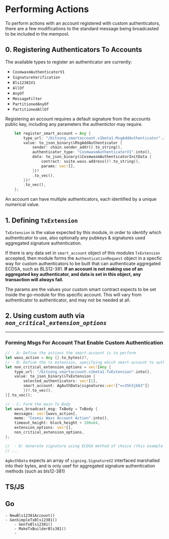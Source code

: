 # Performing Actions
To perform actions with an account registered with custom authenticators, there are a few modifications to the standard message being broadcasted to be included in the mempool. 

## 0. Registering Authenticators To Accounts 
The available types to register an authenticator are currently:
- `CosmwasmAuthenticatorV1`
- `SignatureVerification`
- `Bls12381V1`
- `AllOf`
- `AnyOf`
- `MessageFilter`
- `PartitionedAnyOf`
- `PartitionedAllOf`

Registering an account requires a default signature from the accounts public key, including any parameters the authentictor may require.
```rs
    let register_smart_account = Any {
        type_url: "/bitsong.smartaccount.v1beta1.MsgAddAuthenticator".into(),
        value: to_json_binary(&MsgAddAuthenticator {
            sender: chain.sender_addr().to_string(),
            authenticator_type: "CosmwasmAuthenticatorV1".into(),
            data: to_json_binary(&CosmwasmAuthenticatorInitData {
                contract: suite.wavs.address()?.to_string(),
                params: vec![],
            })?
            .to_vec(),
        })?
        .to_vec(),
    };
```

An account can have multiple authenticators, each identified by a unique numerical value.


## 1. Defining `TxExtension`

`TxExtension` is the value expected by this module, in order to identify which authenticator to use, also optionally any pubkeys & signatures used aggregated signature authentication.

If there is any data set in `smart_account` object of this modules `TxExtension` accepted, then module forms the `AuthenticationRequest` object in a specfic way for custom authenticators to be built that can authenticate aggregated ECDSA, such as BLS12-381. **If an account is not making use of an aggregated key authenticator, and data is set in this object, any transaction will always fail.**


The params are the values your custom smart contract expects to be set inside the go-module for this specific account. This will vary from authenticator to authenticator, and may not be needed at all.


## 2. Using custom auth via *`non_critical_extension_options`*
 ---
### Forming Msgs For Account That Enable Custom Authentication

 
```rs
// - A: Define the actions the smart-account is to perform
let wavs_action = Any {}.to_bytes()?,
// - B: Define the tx extension, specifying which smart-account to authenticate & any aggregate keys used
let non_critical_extension_options = vec![Any {
    type_url: "/bitsong.smartaccount.v1beta1.TxExtension".into(),
    value: to_json_binary(&TxExtension { 
        selected_authenticators: vec![1],
        smart_account: AgAuthData{signatures:vec!["==35h3jb63"]}
        })?.to_vec(),
}].to_vec();

// - C: Form the main Tx Body 
let wavs_broadcast_msg: TxBody = TxBody {
    messages: vec![wavs_action],
    memo: "Cosmic Wavs Account Action".into(),
    timeout_height: block_height + 100u64,
    extension_options: vec![],
    non_critical_extension_options,
};

//  - D: Generate signature using ECDSA method of choice (this example makes use of BLS12-381)
// ...

```   

`AgAuthData` expects an array of `signing.SignatureV2` interfaced marshalled into their bytes, and is only usef for aggregated signature authentication methods (such as bls12-381)
## TS/JS
## Go

```
- NewBls12381Account()
- GenSimpleTxBls12381()
    - GenTxBls12381()
    - MakeTxBuilderBls381()
    - 
```


<!-- Todo: implement go utils libar -->
